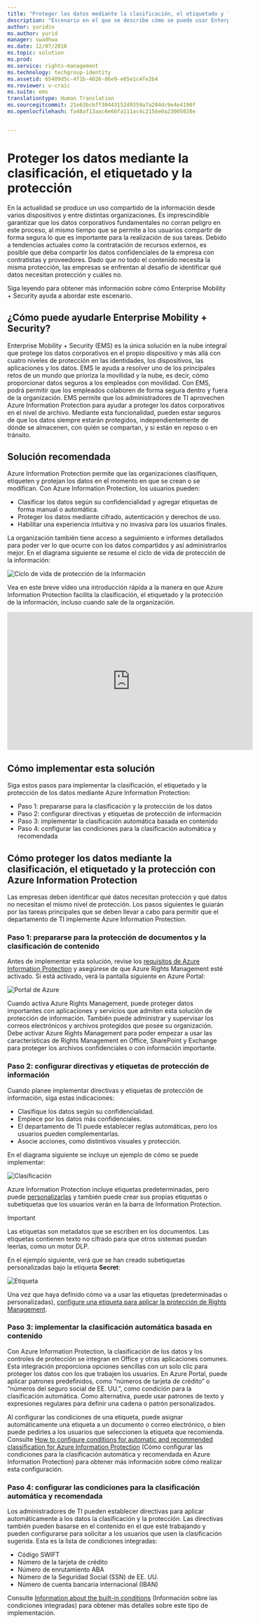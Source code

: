 ```yaml
---
title: "Proteger los datos mediante la clasificación, el etiquetado y la protección | Azure Information Protection"
description: "Escenario en el que se describe cómo se puede usar Enterprise Mobility + Security para clasificar, etiquetar y proteger los datos mediante el aprovechamiento de las funciones de Microsoft Azure Information Protection."
author: yuridio
ms.author: yurid
manager: swadhwa
ms.date: 12/07/2016
ms.topic: solution
ms.prod: 
ms.service: rights-management
ms.technology: techgroup-identity
ms.assetid: 65409d5c-4f1b-4026-86e9-e65e1c4fe2b4
ms.reviewer: v-craic
ms.suite: ems
translationtype: Human Translation
ms.sourcegitcommit: 21e63bcbff30443152d9359a7a284dc9e4e4190f
ms.openlocfilehash: fa48af13aac6e66fa111ac4c2156e0a23005028e


---
```


# <a name="secure-data-using-classification-labeling-and-protection"></a>Proteger los datos mediante la clasificación, el etiquetado y la protección 

En la actualidad se produce un uso compartido de la información desde varios dispositivos y entre distintas organizaciones.  Es imprescindible garantizar que los datos corporativos fundamentales no corran peligro en este proceso, al mismo tiempo que se permite a los usuarios compartir de forma segura lo que es importante para la realización de sus tareas. Debido a tendencias actuales como la contratación de recursos externos, es posible que deba compartir los datos confidenciales de la empresa con contratistas y proveedores. Dado que no todo el contenido necesita la misma protección, las empresas se enfrentan al desafío de identificar qué datos necesitan protección y cuáles no.

Siga leyendo para obtener más información sobre cómo Enterprise Mobility + Security ayuda a abordar este escenario.

## <a name="how-can-enterprise-mobility-security-help-you"></a>¿Cómo puede ayudarle Enterprise Mobility + Security?
 
Enterprise Mobility + Security (EMS) es la única solución en la nube integral que protege los datos corporativos en el propio dispositivo y más allá con cuatro niveles de protección en las identidades, los dispositivos, las aplicaciones y los datos. EMS le ayuda a resolver uno de los principales retos de un mundo que prioriza la movilidad y la nube, es decir, cómo proporcionar datos seguros a los empleados con movilidad. Con EMS, podrá permitir que los empleados colaboren de forma segura dentro y fuera de la organización. EMS permite que los administradores de TI aprovechen Azure Information Protection para ayudar a proteger los datos corporativos en el nivel de archivo. Mediante esta funcionalidad, pueden estar seguros de que los datos siempre estarán protegidos, independientemente de dónde se almacenen, con quién se compartan, y si están en reposo o en tránsito. 

## <a name="recommended-solution"></a>Solución recomendada

Azure Information Protection permite que las organizaciones clasifiquen, etiqueten y protejan los datos en el momento en que se crean o se modifican. Con Azure Information Protection, los usuarios pueden:

- Clasificar los datos según su confidencialidad y agregar etiquetas de forma manual o automática.
- Proteger los datos mediante cifrado, autenticación y derechos de uso.
- Habilitar una experiencia intuitiva y no invasiva para los usuarios finales.

La organización también tiene acceso a seguimiento e informes detallados para poder ver lo que ocurre con los datos compartidos y así administrarlos mejor. En el diagrama siguiente se resume el ciclo de vida de protección de la información:

![Ciclo de vida de protección de la información](./media/infoprotect-secure-classify-scenario/infoprotect-secure-classify-scenario-fig1.png)

Vea en este breve vídeo una introducción rápida a la manera en que Azure Information Protection facilita la clasificación, el etiquetado y la protección de la información, incluso cuando sale de la organización.

<iframe src="https://channel9.msdn.com/Shows/Mechanics/An-Introduction-to-Microsoft-Azure-Information-Protection/player" width="560" height="315" allowFullScreen frameBorder="0"></iframe>

## <a name="how-to-implement-this-solution"></a>Cómo implementar esta solución

Siga estos pasos para implementar la clasificación, el etiquetado y la protección de los datos mediante Azure Information Protection:

- Paso 1: prepararse para la clasificación y la protección de los datos
- Paso 2: configurar directivas y etiquetas de protección de información
- Paso 3: implementar la clasificación automática basada en contenido
- Paso 4: configurar las condiciones para la clasificación automática y recomendada

## <a name="how-to-secure-data-using-classification-labeling-and-protection-with-azure-information-protection"></a>Cómo proteger los datos mediante la clasificación, el etiquetado y la protección con Azure Information Protection

Las empresas deben identificar qué datos necesitan protección y qué datos no necesitan el mismo nivel de protección. Los pasos siguientes le guiarán por las tareas principales que se deben llevar a cabo para permitir que el departamento de TI implemente Azure Information Protection.

### <a name="step-1-preparing-for-document-protection-and-content-classification"></a>Paso 1: prepararse para la protección de documentos y la clasificación de contenido

Antes de implementar esta solución, revise los [requisitos de Azure Information Protection](/information-protection/get-started/requirements.md) y asegúrese de que Azure Rights Management esté activado. Si está activado, verá la pantalla siguiente en Azure Portal:

![Portal de Azure](./media/infoprotect-secure-classify-scenario/infoprotect-secure-classify-scenario-fig2.png)

Cuando activa Azure Rights Management, puede proteger datos importantes con aplicaciones y servicios que admiten esta solución de protección de información. También puede administrar y supervisar los correos electrónicos y archivos protegidos que posee su organización. Debe activar Azure Rights Management para poder empezar a usar las características de Rights Management en Office, SharePoint y Exchange para proteger los archivos confidenciales o con información importante.

### <a name="step-2-configure-information-protection-policies-and-labels"></a>Paso 2: configurar directivas y etiquetas de protección de información

Cuando planee implementar directivas y etiquetas de protección de información, siga estas indicaciones:

- Clasifique los datos según su confidencialidad.
- Empiece por los datos más confidenciales.
- El departamento de TI puede establecer reglas automáticas, pero los usuarios pueden complementarlas. 
- Asocie acciones, como distintivos visuales y protección.

En el diagrama siguiente se incluye un ejemplo de cómo se puede implementar:

![Clasificación](./media/infoprotect-secure-classify-scenario/infoprotect-secure-classify-scenario-fig3.png)

Azure Information Protection incluye etiquetas predeterminadas, pero puede [personalizarlas](/information-protection/deploy-use/configure-policy-new-label.md) y también puede crear sus propias etiquetas o subetiquetas que los usuarios verán en la barra de Information Protection. 

> [!IMPORTANT] 
> Las etiquetas son metadatos que se escriben en los documentos. Las etiquetas contienen texto no cifrado para que otros sistemas puedan leerlas, como un motor DLP.

En el ejemplo siguiente, verá que se han creado subetiquetas personalizadas bajo la etiqueta **Secret**:

![Etiqueta](./media/infoprotect-secure-classify-scenario/infoprotect-secure-classify-scenario-fig4.png)

Una vez que haya definido cómo va a usar las etiquetas (predeterminadas o personalizadas), [configure una etiqueta para aplicar la protección de Rights Management](/information-protection/deploy-use/configure-policy-new-label.md). 

### <a name="step-3-implement-content-based-automatic-classification"></a>Paso 3: implementar la clasificación automática basada en contenido

Con Azure Information Protection, la clasificación de los datos y los controles de protección se integran en Office y otras aplicaciones comunes. Esta integración proporciona opciones sencillas con un solo clic para proteger los datos con los que trabajen los usuarios. En Azure Portal, puede aplicar patrones predefinidos, como “números de tarjeta de crédito” o “números del seguro social de EE. UU.”, como condición para la clasificación automática. Como alternativa, puede usar patrones de texto y expresiones regulares para definir una cadena o patrón personalizados.

Al configurar las condiciones de una etiqueta, puede asignar automáticamente una etiqueta a un documento o correo electrónico, o bien puede pedirles a los usuarios que seleccionen la etiqueta que recomienda. Consulte [How to configure conditions for automatic and recommended classification for Azure Information Protection](/information-protection/deploy-use/configure-policy-classification.md) (Cómo configurar las condiciones para la clasificación automática y recomendada en Azure Information Protection) para obtener más información sobre cómo realizar esta configuración.


### <a name="step-4-configure-conditions-for-automatic-and-recommended-classification"></a>Paso 4: configurar las condiciones para la clasificación automática y recomendada

Los administradores de TI pueden establecer directivas para aplicar automáticamente a los datos la clasificación y la protección. Las directivas también pueden basarse en el contenido en el que esté trabajando y pueden configurarse para solicitar a los usuarios que usen la clasificación sugerida. Esta es la lista de condiciones integradas:

- Código SWIFT
- Número de la tarjeta de crédito
- Número de enrutamiento ABA
- Número de la Seguridad Social (SSN) de EE. UU.
- Número de cuenta bancaria internacional (IBAN)

Consulte [Information about the built-in conditions](/information-protection/deploy-use/configure-policy-classification.md#information-about-the-built-in-conditions) (Información sobre las condiciones integradas) para obtener más detalles sobre este tipo de implementación.



<!--HONumber=Dec16_HO2-->


